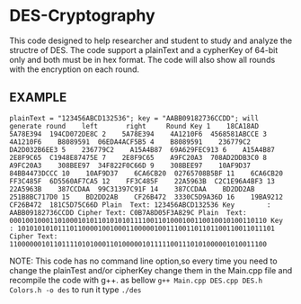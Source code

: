 # DES-Cryptography
This code designed to help researcher and student to study and analyze the structre of DES. 
The code support a plainText and a cypherKey of 64-bit only and both must be in hex format.
The code will also show all rounds with the encryption on each round.

## EXAMPLE
`plainText = "123456ABCD132536";
key = "AABB09182736CCDD";
will generate
round    left       right     Round Key
   1    18CA18AD    5A78E394  194CD072DE8C
   2    5A78E394    4A1210F6  4568581ABCCE
   3    4A1210F6    B8089591  06EDA4ACF5B5
   4    B8089591    236779C2  DA2D032B6EE3
   5    236779C2    A15A4B87  69A629FEC913
   6    A15A4B87    2E8F9C65  C1948E87475E
   7    2E8F9C65    A9FC20A3  708AD2DDB3C0
   8    A9FC20A3    308BEE97  34F822F0C66D
   9    308BEE97    10AF9D37  84BB4473DCCC
  10    10AF9D37    6CA6CB20  02765708B5BF
  11    6CA6CB20    FF3C485F  6D5560AF7CA5
  12    FF3C485F    22A5963B  C2C1E96A4BF3
  13    22A5963B    387CCDAA  99C31397C91F
  14    387CCDAA    BD2DD2AB  251B8BC717D0
  15    BD2DD2AB    CF26B472  3330C5D9A36D
  16    19BA9212    CF26B472  181C5D75C66D
Plain  Text: 123456ABCD132536
Key        : AABB09182736CCDD
Cipher Text: C0B7A8D05F3A829C
Plain  Text: 0001001000110100010101101010101111001101000100110010010100110110
Key        : 1010101010111011000010010001100000100111001101101100110011011101
Cipher Text: 1100000010110111101010001101000001011111001110101000001010011100`

NOTE: This code has no command line option,so every time you need to change the plainTest and/or cipherKey change
them in the Main.cpp file and recompile the code with g++. as bellow
`g++ Main.cpp DES.cpp DES.h Colors.h -o des`
to run it type
`./des`
